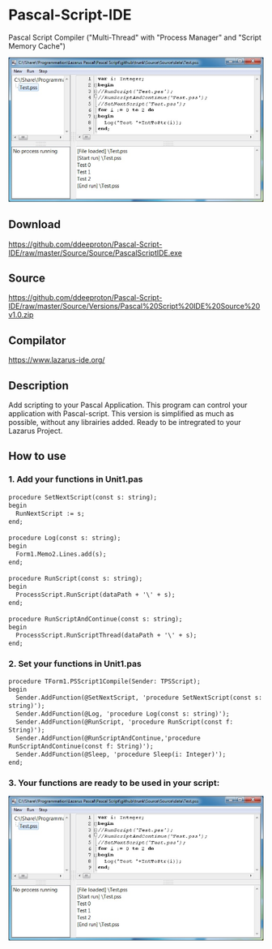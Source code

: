 # Pascal-Script-IDE
Pascal Script Compiler ("Multi-Thread" with "Process Manager" and "Script Memory Cache")

![](Images/main.jpg)

## Download
  https://github.com/ddeeproton/Pascal-Script-IDE/raw/master/Source/Source/PascalScriptIDE.exe
  
## Source 
  https://github.com/ddeeproton/Pascal-Script-IDE/raw/master/Source/Versions/Pascal%20Script%20IDE%20Source%20v1.0.zip
  
## Compilator
  https://www.lazarus-ide.org/
  
## Description
Add scripting to your Pascal Application. This program can control your application with Pascal-script. This version is simplified as much as possible, without any librairies added. Ready to be intregrated to your Lazarus Project. 

## How to use

### 1. Add your functions in Unit1.pas
```
procedure SetNextScript(const s: string);
begin
  RunNextScript := s;
end;

procedure Log(const s: string);
begin
  Form1.Memo2.Lines.add(s);
end;

procedure RunScript(const s: string);
begin
  ProcessScript.RunScript(dataPath + '\' + s);
end;

procedure RunScriptAndContinue(const s: string);
begin
  ProcessScript.RunScriptThread(dataPath + '\' + s);
end;
```
### 2. Set your functions in Unit1.pas 
```
procedure TForm1.PSScript1Compile(Sender: TPSScript);
begin
  Sender.AddFunction(@SetNextScript, 'procedure SetNextScript(const s: string)');
  Sender.AddFunction(@Log, 'procedure Log(const s: string)');
  Sender.AddFunction(@RunScript, 'procedure RunScript(const f: String)');
  Sender.AddFunction(@RunScriptAndContinue,'procedure RunScriptAndContinue(const f: String)');
  Sender.AddFunction(@Sleep, 'procedure Sleep(i: Integer)');
end;
```      
### 3. Your functions are ready to be used in your script:

![](Images/main.jpg)
